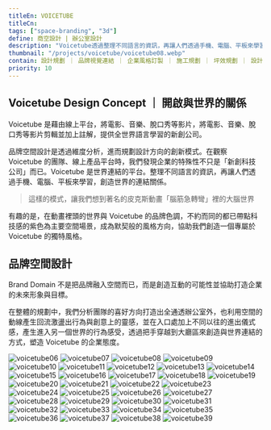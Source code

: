 ```yaml
---
titleEn: VOICETUBE
titleCn:
tags: ["space-branding", "3d"]
define: 商空設計 | 辦公室設計
description: "Voicetube透過整理不同語言的資訊，再讓人們透過手機、電腦、平板來學習，創造世界的連結關係。有趣的是，在動畫裡頭的世界與Voicetube的品牌色調，不約而同的都已帶點科技感的紫色為主要空間場景，成為默契般的風格方向，協助我們創造一個專屬於Voicetube的獨特風格。"
thumbnail: "/projects/voicetube/voicetube08.webp"
contain: 設計規劃 ｜ 品牌視覺連結 ｜ 企業風格訂製 ｜ 施工規劃 ｜ 坪效規劃 ｜ 設計概念
priority: 10
---
```


<section>

## Voicetube Design Concept ｜ 開啟與世界的關係　

Voicetube 是藉由線上平台，將電影、音樂、脫口秀等影片，將電影、音樂、脫口秀等影片剪輯並加上註解，提供全世界語言學習的新創公司。

品牌空間設計是透過維度分析，進而規劃設計方向的創新模式。在觀察 Voicetube 的團隊、線上產品平台時，我們發現企業的特殊性不只是「新創科技公司」而已。Voicetube 是世界連結的平台。整理不同語言的資訊，再讓人們透過手機、電腦、平板來學習，創造世界的連結關係。

> 這樣的模式，讓我們想到著名的皮克斯動畫「腦筋急轉彎」裡的大腦世界

有趣的是，在動畫裡頭的世界與 Voicetube 的品牌色調，不約而同的都已帶點科技感的紫色為主要空間場景，成為默契般的風格方向，協助我們創造一個專屬於 Voicetube 的獨特風格。

</section>

<section>

## 品牌空間設計

Brand Domain 不是把品牌融入空間而已，而是創造互動的可能性並協助打造企業的未來形象與目標。

在整體的規劃中，我們分析團隊的喜好方向打造出全通透辦公室外，也利用空間的動線產生回流激盪出行為與創意上的靈感，並在入口處加上不同以往的進出儀式感，產生進入另一個世界的行為感受，透過把手穿越到大廳區來創造與世界連結的方式，塑造 Voicetube 的企業態度。

</section>

<section>

<img alt="voicetube06" data-src="/projects/voicetube/voicetube06.webp" />
<img alt="voicetube07" data-src="/projects/voicetube/voicetube07.webp" />
<img alt="voicetube08" data-src="/projects/voicetube/voicetube08.webp" />
<img alt="voicetube09" data-src="/projects/voicetube/voicetube09.webp" />
<img alt="voicetube10" data-src="/projects/voicetube/voicetube10.webp" />
<img alt="voicetube11" data-src="/projects/voicetube/voicetube11.webp" />
<img alt="voicetube12" data-src="/projects/voicetube/voicetube12.webp" />
<img alt="voicetube13" data-src="/projects/voicetube/voicetube13.webp" />
<img alt="voicetube14" data-src="/projects/voicetube/voicetube14.webp" />
<img alt="voicetube15" data-src="/projects/voicetube/voicetube15.webp" />
<img alt="voicetube16" data-src="/projects/voicetube/voicetube16.webp" />
<img alt="voicetube17" data-src="/projects/voicetube/voicetube17.webp" />
<img alt="voicetube18" data-src="/projects/voicetube/voicetube18.webp" />
<img alt="voicetube19" data-src="/projects/voicetube/voicetube19.webp" />
<img alt="voicetube20" data-src="/projects/voicetube/voicetube20.webp" />
<img alt="voicetube21" data-src="/projects/voicetube/voicetube21.webp" />
<img alt="voicetube22" data-src="/projects/voicetube/voicetube22.webp" />
<img alt="voicetube23" data-src="/projects/voicetube/voicetube23.webp" />
<img alt="voicetube24" data-src="/projects/voicetube/voicetube24.webp" />
<img alt="voicetube25" data-src="/projects/voicetube/voicetube25.webp" />
<img alt="voicetube26" data-src="/projects/voicetube/voicetube26.webp" />
<img alt="voicetube27" data-src="/projects/voicetube/voicetube27.webp" />
<img alt="voicetube28" data-src="/projects/voicetube/voicetube28.webp" />
<img alt="voicetube29" data-src="/projects/voicetube/voicetube29.webp" />
<img alt="voicetube30" data-src="/projects/voicetube/voicetube30.webp" />
<img alt="voicetube31" data-src="/projects/voicetube/voicetube31.webp" />
<img alt="voicetube32" data-src="/projects/voicetube/voicetube32.webp" />
<img alt="voicetube33" data-src="/projects/voicetube/voicetube33.webp" />
<img alt="voicetube34" data-src="/projects/voicetube/voicetube34.webp" />
<img alt="voicetube35" data-src="/projects/voicetube/voicetube35.webp" />
<img alt="voicetube36" data-src="/projects/voicetube/voicetube36.webp" />
<img alt="voicetube37" data-src="/projects/voicetube/voicetube37.webp" />
<img alt="voicetube38" data-src="/projects/voicetube/voicetube38.webp" />
<img alt="voicetube39" data-src="/projects/voicetube/voicetube39.webp" />

</section>
